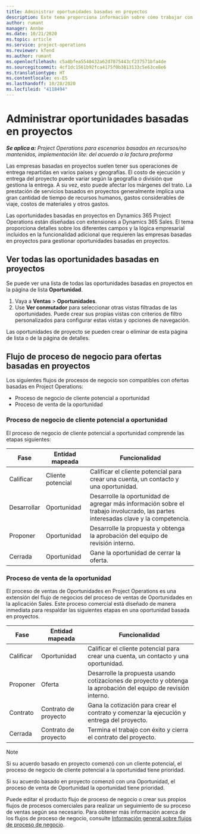 ```yaml
---
title: Administrar oportunidades basadas en proyectos
description: Este tema proporciona información sobre cómo trabajar con oportunidades relacionadas con proyectos.
author: rumant
manager: Annbe
ms.date: 10/21/2020
ms.topic: article
ms.service: project-operations
ms.reviewer: kfend
ms.author: rumant
ms.openlocfilehash: c5a8bfea5540432a62d7075443cf237571bfa4de
ms.sourcegitcommit: 4cf1dc1561b92fca4175f0b3813133c5e63ce8e6
ms.translationtype: HT
ms.contentlocale: es-ES
ms.lasthandoff: 10/28/2020
ms.locfileid: "4118494"
---
```

# <a name="manage-project-based-opportunities"></a>Administrar oportunidades basadas en proyectos

_**Se aplica a:** Project Operations para escenarios basados en recursos/no mantenidos, implementación lite: del acuerdo a la factura proforma_

Las empresas basadas en proyectos suelen tener sus operaciones de entrega repartidas en varios países y geografías. El costo de ejecución y entrega del proyecto puede variar según la geografía o división que gestiona la entrega. A su vez, esto puede afectar los márgenes del trato. La prestación de servicios basados en proyectos generalmente implica una gran cantidad de tiempo de recursos humanos, gastos considerables de viaje, costos de materiales y otros gastos.

Las oportunidades basadas en proyectos en Dynamics 365 Project Operations están diseñadas con extensiones a Dynamics 365 Sales. El tema proporciona detalles sobre los diferentes campos y la lógica empresarial incluidos en la funcionalidad adicional que requieren las empresas basadas en proyectos para gestionar oportunidades basadas en proyectos.

## <a name="view-all-project-based-opportunities"></a>Ver todas las oportunidades basadas en proyectos

Se puede ver una lista de todas las oportunidades basadas en proyectos en la página de lista **Oportunidad**. 

1. Vaya a **Ventas** > **Oportunidades**.
2. Use **Ver conmutador** para seleccionar otras vistas filtradas de las oportunidades. Puede crear sus propias vistas con criterios de filtro personalizados para configurar estas vistas y opciones de navegación.

Las oportunidades de proyecto se pueden crear o eliminar de esta página de lista o de la página de detalles.

## <a name="business-process-flow-for-project-based-deals"></a>Flujo de proceso de negocio para ofertas basadas en proyectos

Los siguientes flujos de procesos de negocio son compatibles con ofertas basadas en Project Operations:

- Proceso de negocio de cliente potencial a oportunidad
- Proceso de venta de la oportunidad

### <a name="lead-to-opportunity-business-process"></a>Proceso de negocio de cliente potencial a oportunidad 
El proceso de negocio de cliente potencial a oportunidad comprende las etapas siguientes:

| Fase | Entidad mapeada | Funcionalidad |
| --- | --- | --- |
| Calificar | Cliente potencial | Calificar el cliente potencial para crear una cuenta, un contacto y una oportunidad. |
| Desarrollar | Oportunidad | Desarrolle la oportunidad de agregar más información sobre el trabajo involucrado, las partes interesadas clave y la competencia. |
| Proponer | Oportunidad | Desarrolle la propuesta y obtenga la aprobación del equipo de revisión interno. |
| Cerrada | Oportunidad | Gane la oportunidad de cerrar la oferta. |

### <a name="opportunity-sales-process"></a>Proceso de venta de la oportunidad
El proceso de ventas de Oportunidades en Project Operations es una extensión del flujo de negocios del proceso de ventas de Oportunidades en la aplicación Sales. Este proceso comercial está diseñado de manera inmediata para respaldar las siguientes etapas en una oportunidad basada en proyectos.

| Fase | Entidad mapeada | Funcionalidad |
| --- | --- | --- |
| Calificar | Oportunidad | Calificar el cliente potencial para crear una cuenta, un contacto y una oportunidad. |
| Proponer | Oferta | Desarrolle la propuesta usando cotizaciones de proyecto y obtenga la aprobación del equipo de revisión interno. |
| Contrato | Contrato de proyecto | Gana la cotización para crear el contrato y comenzar la ejecución y entrega del proyecto. |
| Cerrada | Contrato de proyecto | Termina el trabajo con éxito y cierra el contrato del proyecto. |

> [!NOTE]
> Si su acuerdo basado en proyecto comenzó con un cliente potencial, el proceso de negocio de cliente potencial a la oportunidad tiene prioridad.
>
> Si su acuerdo basado en proyecto comenzó con una Oportunidad, el proceso de venta de Oportunidad la oportunidad tiene prioridad.

Puede editar el producto flujo de proceso de negocio o crear sus propios flujos de procesos comerciales para realizar un seguimiento de su proceso de ventas según sea necesario. Para obtener más información acerca de los flujos de proceso de negocio, consulte [Información general sobre flujos de proceso de negocio](https://docs.microsoft.com/dynamics365/customerengagement/on-premises/customize/business-process-flows-overview).
